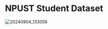 # NPUST Student Dataset
![20240904_133056](https://github.com/user-attachments/assets/e919657b-24c8-465e-baf6-f89e07b262f7)



